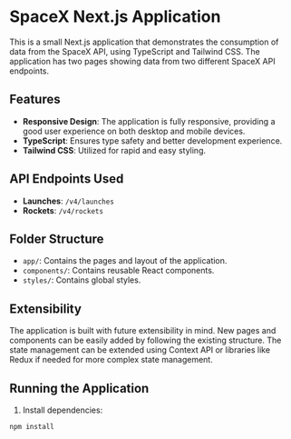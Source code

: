 # SpaceX Next.js Application

This is a small Next.js application that demonstrates the consumption of data from the SpaceX API, using TypeScript and Tailwind CSS. The application has two pages showing data from two different SpaceX API endpoints.

## Features

- **Responsive Design**: The application is fully responsive, providing a good user experience on both desktop and mobile devices.
- **TypeScript**: Ensures type safety and better development experience.
- **Tailwind CSS**: Utilized for rapid and easy styling.

## API Endpoints Used

- **Launches**: `/v4/launches`
- **Rockets**: `/v4/rockets`

## Folder Structure

- `app/`: Contains the pages and layout of the application.
- `components/`: Contains reusable React components.
- `styles/`: Contains global styles.

## Extensibility

The application is built with future extensibility in mind. New pages and components can be easily added by following the existing structure. The state management can be extended using Context API or libraries like Redux if needed for more complex state management.

## Running the Application

1. Install dependencies:

```bash
npm install
